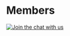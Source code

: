 # Members

[![Join the chat with us](https://cdn.rawgit.com/KPLIBuR/members/master/img/chat.svg)](http://kpli.achmiral.id)
